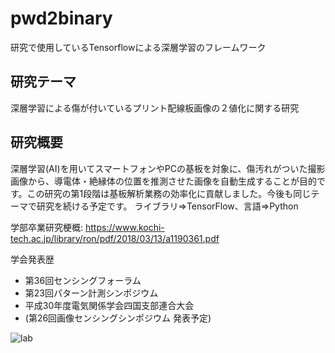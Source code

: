 # pwd2binary

研究で使用しているTensorflowによる深層学習のフレームワーク

## 研究テーマ
深層学習による傷が付いているプリント配線板画像の２値化に関する研究

## 研究概要
深層学習(AI)を用いてスマートフォンやPCの基板を対象に、傷汚れがついた撮影画像から、導電体・絶縁体の位置を推測させた画像を自動生成することが目的です。この研究の第1段階は基板解析業務の効率化に貢献しました。今後も同じテーマで研究を続ける予定です。
ライブラリ⇒TensorFlow、言語⇒Python

学部卒業研究梗概: https://www.kochi-tech.ac.jp/library/ron/pdf/2018/03/13/a1190361.pdf

学会発表歴
- 第36回センシングフォーラム
- 第23回パターン計測シンポジウム
- 平成30年度電気関係学会四国支部連合大会
- (第26回画像センシングシンポジウム 発表予定)

![lab](https://user-images.githubusercontent.com/18644840/77922435-fd390c00-72db-11ea-9025-76175cc62336.jpg)
